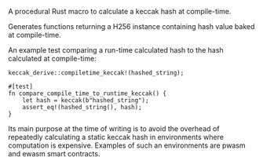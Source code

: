 A procedural Rust macro to calculate a keccak hash at compile-time.

Generates functions returning a H256 instance containing hash value baked at compile-time.

An example test comparing a run-time calculated hash to the hash calculated at compile-time:

```
keccak_derive::compiletime_keccak!(hashed_string);

#[test]
fn compare_compile_time_to_runtime_keccak() {
    let hash = keccak(b"hashed_string");
    assert_eq!(hashed_string(), hash);
}
```

Its main purpose at the time of writing is to avoid the overhead of repeatedly calculating a static keccak hash in environments where computation is expensive.
Examples of such an environments are pwasm and ewasm smart contracts.

